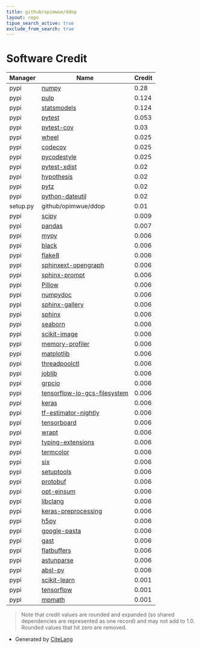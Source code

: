```yaml
---
title: github/opimwue/ddop
layout: repo
tipue_search_active: true
exclude_from_search: true
---
```

# Software Credit

|Manager|Name|Credit|
|-------|----|------|
|pypi|[numpy](https://www.numpy.org)|0.28|
|pypi|[pulp](https://github.com/coin-or/pulp)|0.124|
|pypi|[statsmodels](https://www.statsmodels.org/)|0.124|
|pypi|[pytest](https://pypi.org/project/pytest)|0.053|
|pypi|[pytest-cov](https://pypi.org/project/pytest-cov)|0.03|
|pypi|[wheel](https://pypi.org/project/wheel)|0.025|
|pypi|[codecov](https://pypi.org/project/codecov)|0.025|
|pypi|[pycodestyle](https://pypi.org/project/pycodestyle)|0.025|
|pypi|[pytest-xdist](https://pypi.org/project/pytest-xdist)|0.02|
|pypi|[hypothesis](https://pypi.org/project/hypothesis)|0.02|
|pypi|[pytz](https://pypi.org/project/pytz)|0.02|
|pypi|[python-dateutil](https://pypi.org/project/python-dateutil)|0.02|
|setup.py|github/opimwue/ddop|0.01|
|pypi|[scipy](https://www.scipy.org)|0.009|
|pypi|[pandas](https://pandas.pydata.org)|0.007|
|pypi|[mypy](http://www.mypy-lang.org/)|0.006|
|pypi|[black](https://pypi.org/project/black)|0.006|
|pypi|[flake8](https://pypi.org/project/flake8)|0.006|
|pypi|[sphinxext-opengraph](https://pypi.org/project/sphinxext-opengraph)|0.006|
|pypi|[sphinx-prompt](https://pypi.org/project/sphinx-prompt)|0.006|
|pypi|[Pillow](https://pypi.org/project/Pillow)|0.006|
|pypi|[numpydoc](https://pypi.org/project/numpydoc)|0.006|
|pypi|[sphinx-gallery](https://pypi.org/project/sphinx-gallery)|0.006|
|pypi|[sphinx](https://pypi.org/project/sphinx)|0.006|
|pypi|[seaborn](https://pypi.org/project/seaborn)|0.006|
|pypi|[scikit-image](https://pypi.org/project/scikit-image)|0.006|
|pypi|[memory-profiler](https://pypi.org/project/memory-profiler)|0.006|
|pypi|[matplotlib](https://pypi.org/project/matplotlib)|0.006|
|pypi|[threadpoolctl](https://pypi.org/project/threadpoolctl)|0.006|
|pypi|[joblib](https://pypi.org/project/joblib)|0.006|
|pypi|[grpcio](https://pypi.org/project/grpcio)|0.006|
|pypi|[tensorflow-io-gcs-filesystem](https://pypi.org/project/tensorflow-io-gcs-filesystem)|0.006|
|pypi|[keras](https://pypi.org/project/keras)|0.006|
|pypi|[tf-estimator-nightly](https://pypi.org/project/tf-estimator-nightly)|0.006|
|pypi|[tensorboard](https://pypi.org/project/tensorboard)|0.006|
|pypi|[wrapt](https://pypi.org/project/wrapt)|0.006|
|pypi|[typing-extensions](https://pypi.org/project/typing-extensions)|0.006|
|pypi|[termcolor](https://pypi.org/project/termcolor)|0.006|
|pypi|[six](https://pypi.org/project/six)|0.006|
|pypi|[setuptools](https://pypi.org/project/setuptools)|0.006|
|pypi|[protobuf](https://pypi.org/project/protobuf)|0.006|
|pypi|[opt-einsum](https://pypi.org/project/opt-einsum)|0.006|
|pypi|[libclang](https://pypi.org/project/libclang)|0.006|
|pypi|[keras-preprocessing](https://pypi.org/project/keras-preprocessing)|0.006|
|pypi|[h5py](https://pypi.org/project/h5py)|0.006|
|pypi|[google-pasta](https://pypi.org/project/google-pasta)|0.006|
|pypi|[gast](https://pypi.org/project/gast)|0.006|
|pypi|[flatbuffers](https://pypi.org/project/flatbuffers)|0.006|
|pypi|[astunparse](https://pypi.org/project/astunparse)|0.006|
|pypi|[absl-py](https://pypi.org/project/absl-py)|0.006|
|pypi|[scikit-learn](http://scikit-learn.org)|0.001|
|pypi|[tensorflow](https://www.tensorflow.org/)|0.001|
|pypi|[mpmath](http://mpmath.org/)|0.001|


> Note that credit values are rounded and expanded (so shared dependencies are represented as one record) and may not add to 1.0. Rounded values that hit zero are removed.


- Generated by [CiteLang](https://github.com/vsoch/citelang)

